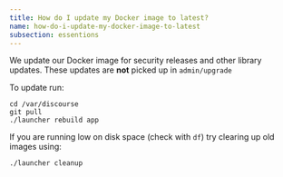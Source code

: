 ```yaml
---
title: How do I update my Docker image to latest?
name: how-do-i-update-my-docker-image-to-latest
subsection: essentions
---
```


We update our Docker image for security releases and other library updates. These updates are **not** picked up in `admin/upgrade`

To update run:

```text
cd /var/discourse
git pull
./launcher rebuild app
```

If you are running low on disk space (check with `df`) try clearing up old images using:

```
./launcher cleanup
```
